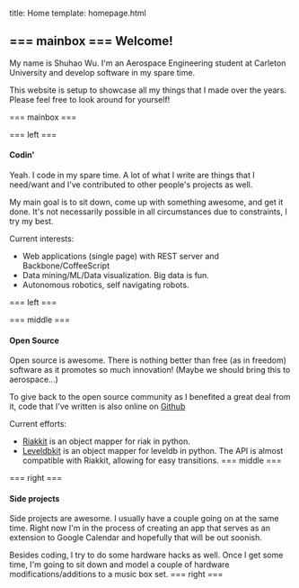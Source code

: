 title: Home
template: homepage.html

=== mainbox ===
Welcome!
--------
My name is Shuhao Wu. I'm an Aerospace Engineering student at Carleton
University and develop software in my spare time.

This website is setup to showcase all my things that I made over the years.
Please feel free to look around for yourself! 

=== mainbox ===

=== left ===
#### Codin' ####
Yeah. I code in my spare time. A lot of what I write are things that I
need/want and I've contributed to other people's projects as well.

My main goal is to sit down, come up with something awesome, and get it done.
It's not necessarily possible in all circumstances due to constraints, I try my
best.

Current interests:

 - Web applications (single page) with REST server and Backbone/CoffeeScript
 - Data mining/ML/Data visualization. Big data is fun.
 - Autonomous robotics, self navigating robots.

=== left ===

=== middle ===

#### Open Source ####
Open source is awesome. There is nothing better than free (as in freedom)
software as it promotes so much innovation! (Maybe we should bring this to
aerospace...)

To give back to the open source community as I benefited a great deal from it,
code that I've written is also online on [Github](https://github.com/shuhaowu)

Current efforts:

 - [Riakkit](https://github.com/shuhaowu/riakkit) is an object mapper for riak
   in python.
 - [Leveldbkit](https://github.com/shuhaowu/leveldbkit) is an object mapper for
   leveldb in python. The API is almost compatible with Riakkit, allowing for
   easy transitions.
=== middle ===

=== right ===
#### Side projects ####
Side projects are awesome. I usually have a couple going on at the same time.
Right now I'm in the process of creating an app that serves as an
extension to Google Calendar and hopefully that will be out soonish.

Besides coding, I try to do some hardware hacks as well. Once I get some time,
I'm going to sit down and model a couple of hardware modifications/additions
to a music box set.
=== right ===
